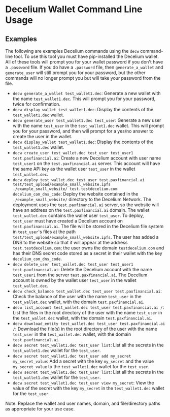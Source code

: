 # Decelium Wallet Command Line Usage

## Examples

The following are examples Decelium commands using the `decw` command-line tool. To use this tool you must have pip-installed the Decelium wallet.  All of these tools will prompt you for your wallet password if you don't have a `.password` file.  If you do have a `.password` file, then `generate_a_wallet` and `generate_user` will still prompt you for your password, but the other commands will no longer prompt you but will take your password from the file.

- `decw generate_a_wallet test_wallet1.dec`: Generate a new wallet with the name `test_wallet1.dec`. This will prompt you for your password, twice for confirmation.
- `decw display_wallet test_wallet1.dec`: Display the contents of the `test_wallet1.dec` wallet.
- `decw generate_user test_wallet1.dec test_user`: Generate a new user with the name `test_user` in the `test_wallet1.dec` wallet. This will prompt you for your password, and then will prompt for a yes/no answer to create the user in the wallet.
- `decw display_wallet test_wallet1.dec`: Display the contents of the `test_wallet1.dec` wallet.
- `decw create_user test_wallet.dec test_user test_user1 test.paxfinancial.ai`: Create a new Decelium account with user name `test_user1` on the `test.paxfinancial.ai` server. This account will have the same API key as the wallet user `test_user` in the wallet `test_wallet.dec`.
- `decw deploy test_wallet.dec test_user test.paxfinancial.ai test/test_upload/example_small_website.ipfs ./example_small_website/ test.testdecelium.com decelium_com_dns_code`: Deploy the website contained in the `./example_small_website/` directory to the Decelium Network. The deployment uses the `test.paxfinancial.ai` server, so the website will have an address on the `test.paxfinancial.ai` domain. The wallet `test_wallet.dec` contains the wallet user `test_user`. To deploy, `test_user` must have created a Decelium account on `test.paxfinancial.ai`. The file will be stored in the Decelium file system in `test_user`'s files at the path `test/test_upload/example_small_website.ipfs`.  The user has added a DNS to the website so that it will appear at the address `test.testdecelium.com`; the user owns the domain `testdecelium.com` and has their DNS secret code stored as a secret in their wallet with the key `decelium_com_dns_code`.
- `decw delete_user test_wallet.dec test_user test_user1 test.paxfinancial.ai`: Delete the Decelium account with the name `test_user1` from the server `test.paxfinancial.ai`. The Decelium account is owned by the wallet user `test_user` in the wallet `test_wallet.dec`.
- `decw check_balance test_wallet.dec test_user test.paxfinancial.ai`: Check the balance of the user with the name `test_user` in the `test_wallet.dec` wallet, with the domain `test.paxfinancial.ai`.
- `decw list_account test_wallet.dec test_user test.paxfinancial.ai /`: List the files in the root directory of the user with the name `test_user` in the `test_wallet.dec` wallet, with the domain `test.paxfinancial.ai`.
- `decw download_entity test_wallet.dec test_user test.paxfinancial.ai /`: Download the file(s) in the root directory of the user with the name `test_user` in the `test_wallet.dec` wallet, with the domain `test.paxfinancial.ai`.
- `decw secret test_wallet1.dec test_user list`: List all the secrets in the `test_wallet1.dec` wallet for the `test_user`.
- `decw secret test_wallet1.dec test_user add my_secret my_secret_value`: Add a secret with the key `my_secret` and the value `my_secret_value` to the `test_wallet1.dec` wallet for the `test_user`.
- `decw secret test_wallet1.dec test_user list`: List all the secrets in the `test_wallet1.dec` wallet for the `test_user`.
- `decw secret test_wallet1.dec test_user view my_secret`: View the value of the secret with the key `my_secret` in the `test_wallet1.dec` wallet for the `test_user`.

Note: Replace the wallet and user names, domain, and file/directory paths as appropriate for your use case.